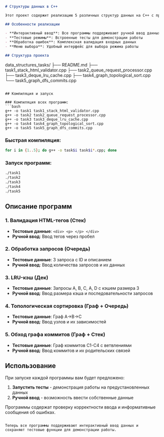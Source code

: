 ```markdown
# Структуры данных в C++

Этот проект содержит реализацию 5 различных структур данных на C++ с практическими примерами их применения. Каждая программа демонстрирует работу с определенной структурой данных и решает конкретную задачу.

## Особенности реализации

- **Интерактивный ввод**: Все программы поддерживают ручной ввод данных
- **Тестовые режимы**: Встроенные тесты для демонстрации работы
- **Обработка ошибок**: Комплексная валидация входных данных
- **Меню выбора**: Удобный интерфейс для выбора режима работы

## Структура проекта

```
data_structures_tasks/
├── README.md
├── task1_stack_html_validator.cpp
├── task2_queue_request_processor.cpp
├── task3_deque_lru_cache.cpp
├── task4_graph_topological_sort.cpp
└── task5_graph_dfs_commits.cpp
```

## Компиляция и запуск

### Компиляция всех программ:
```bash
g++ -o task1 task1_stack_html_validator.cpp
g++ -o task2 task2_queue_request_processor.cpp
g++ -o task3 task3_deque_lru_cache.cpp
g++ -o task4 task4_graph_topological_sort.cpp
g++ -o task5 task5_graph_dfs_commits.cpp
```

### Быстрая компиляция:
```bash
for i in {1..5}; do g++ -o task$i task$i*.cpp; done
```

### Запуск программ:
```bash
./task1
./task2
./task3
./task4
./task5
```

## Описание программ

### 1. Валидация HTML-тегов (Стек)
- **Тестовые данные**: `<div> <p> </p> </div>`
- **Ручной ввод**: Ввод тегов через пробел

### 2. Обработка запросов (Очередь)
- **Тестовые данные**: 3 запроса с ID и описанием
- **Ручной ввод**: Ввод количества запросов и их данных

### 3. LRU-кэш (Дек)
- **Тестовые данные**: Запросы A, B, C, A, D с кэшем размера 3
- **Ручной ввод**: Ввод размера кэша и последовательности запросов

### 4. Топологическая сортировка (Граф + Очередь)
- **Тестовые данные**: Граф A→B→C
- **Ручной ввод**: Ввод узлов и их зависимостей

### 5. Обход графа коммитов (Граф + Стек)
- **Тестовые данные**: Граф коммитов C1-C4 с ветвлениями
- **Ручной ввод**: Ввод коммитов и их родительских связей

## Использование

При запуске каждой программы вам будет предложено:
1. **Запустить тесты** - демонстрация работы на предустановленных данных
2. **Ручной ввод** - возможность ввести собственные данные

Программы содержат проверку корректности ввода и информативные сообщения об ошибках.
```

Теперь все программы поддерживают интерактивный ввод данных и сохраняют тестовые функции для демонстрации работы.
